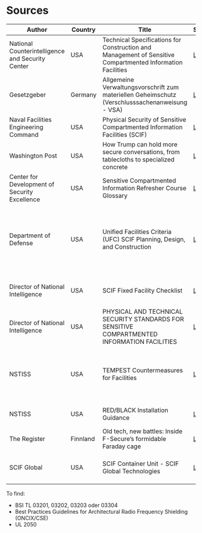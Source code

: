 # Sources

Author | Country | Title | Source | Description
------------ | ------------- | ------------ | ------------- | -------------
National Counterintelligence and Security Center | USA | Technical Specifications for Construction and Management of Sensitive Compartmented Information Facilities | [Link](https://www.dni.gov/files/NCSC/documents/Regulations/Technical-Specifications-SCIF-Construction.pdf) | Standard work of specifications and best practices
Gesetzgeber | Germany | Allgemeine Verwaltungsvorschrift zum materiellen Geheimschutz (Verschlusssachenanweisung - VSA) | [Link](http://www.verwaltungsvorschriften-im-internet.de/bsvwvbund_10082018_SII554001196.htm) | Verwaltungsvorschift für Geheimschutz in Deutschland
Naval Facilities Engineering Command | USA | Physical Security of Sensitive Compartmented Information Facilities (SCIF) | [Link](https://www.washingtonpost.com/news/politics/wp-content/uploads/sites/11/2017/02/navfac_scif_ho.pdf) | Washington Post Leak
Washington Post | USA | How Trump can hold more secure conversations, from tablecloths to specialized concrete | [Link](https://www.washingtonpost.com/news/politics/wp/2017/02/15/how-trump-can-hold-more-secure-conversations-from-tablecloths-to-specialized-concrete/) | Good article with actual technical information
Center for Development of Security Excellence | USA | Sensitive Compartmented Information Refresher Course Glossary | [Link](https://www.cdse.edu/documents/glossary/SCI100-glossary.pdf) | Glossary of SCIF terms
Department of Defense | USA | Unified Facilities Criteria (UFC) SCIF Planning, Design, and Construction | [Link](https://www.wbdg.org/FFC/DOD/UFC/ufc_4_010_05_2013_c1.pdf) | Provides unified criteria to make the planning, design and construction communities aware of SCIF requirements and ensure appropriate implementation
Director of National Intelligence | USA | SCIF Fixed Facility Checklist | [Link](https://www.dni.gov/files/Governance/CLEANED_705-Tech-Spec-Fixed-Facility-Checklist---SCIF--1.4.pdf) | Standardized document used in the process of SCIF accreditation 
Director of National Intelligence | USA | PHYSICAL AND TECHNICAL SECURITY STANDARDS FOR SENSITIVE COMPARTMENTED INFORMATION FACILITIES | [Link](https://www.dni.gov/files/NCSC/documents/Regulations/ICS-705-1.pdf) | Sets forth the physical and technical security standards that apply to all SCIFs
NSTISS | USA | TEMPEST Countermeasures for Facilities | [Link](https://cryptome.org/nstissi-7000.htm) | Establishes guidelines and procedures that shall be used by to determine applicable TEMPEST countermeasures
NSTISS | USA | RED/BLACK Installation Guidance | [Link](https://cryptome.org/tempest-2-95.htm) | RED/BLACK considerations for NSI facilities
The Register | Finnland | Old tech, new battles: Inside F-Secure’s formidable Faraday cage | [Link](https://www.theregister.com/2015/11/11/f_secure_lab_tour_faraday_cage/) | Article on F-Secures farraday cage
SCIF Global | USA | SCIF Container Unit - SCIF Global Technologies | [Link](https://www.youtube.com/watch?v=_ePPa6pW1LA) | Container units, farraday lock, sound masking system/pink noise

To find:
* BSI TL 03201, 03202, 03203 oder 03304
* Best Practices Guidelines for Architectural Radio Frequency Shielding (ONCIX/CSE)
* UL 2050
